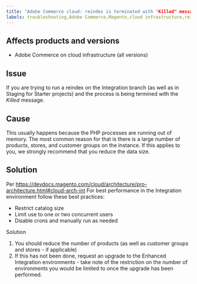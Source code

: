 ```yaml
---
title: "Adobe Commerce cloud: reindex is terminated with "Killed" message"
labels: troubleshooting,Adobe Commerce,Magento,cloud infrastructure,reindex,integration,staging,starter,
---
```


## Affects products and versions
* Adobe Commerce on cloud infrastructure (all versions)

## Issue

If you are trying to run a reindex on the Integration branch (as well as in Staging for Starter projects) and the process is being termined with the *Killed* message.

## Cause

This usually happens because the PHP processes are running out of memory.
The most common reason for that is there is a large number of products, stores, and customer groups on the instance. If this applies to you, we strongly recommend that you reduce the data size.

## Solution

Per https://devdocs.magento.com/cloud/architecture/pro-architecture.html#cloud-arch-int
For best performance in the Integration environment follow these best practices:

* Restrict catalog size
* Limit use to one or two concurrent users
* Disable crons and manually run as needed

Solution
1. You should reduce the number of products (as well as customer groups and stores - if applicable)
2. If this has not been done, request an upgrade to the Enhanced Integration environments - take note of the restriction on the number of environments you would be limited to once the upgrade has been performed.
